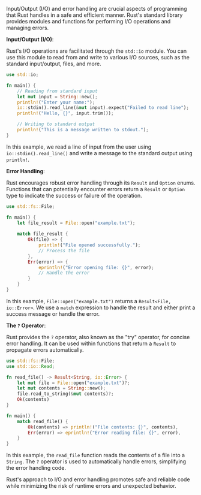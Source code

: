 Input/Output (I/O) and error handling are crucial aspects of programming that Rust handles in a safe and efficient manner. Rust's standard library provides modules and functions for performing I/O operations and managing errors.

**Input/Output (I/O)**:

Rust's I/O operations are facilitated through the `std::io` module. You can use this module to read from and write to various I/O sources, such as the standard input/output, files, and more.

```rust
use std::io;

fn main() {
    // Reading from standard input
    let mut input = String::new();
    println!("Enter your name:");
    io::stdin().read_line(&mut input).expect("Failed to read line");
    println!("Hello, {}", input.trim());

    // Writing to standard output
    println!("This is a message written to stdout.");
}
```

In this example, we read a line of input from the user using `io::stdin().read_line()` and write a message to the standard output using `println!`.

**Error Handling**:

Rust encourages robust error handling through its `Result` and `Option` enums. Functions that can potentially encounter errors return a `Result` or `Option` type to indicate the success or failure of the operation.

```rust
use std::fs::File;

fn main() {
    let file_result = File::open("example.txt");
    
    match file_result {
        Ok(file) => {
            println!("File opened successfully.");
            // Process the file
        },
        Err(error) => {
            eprintln!("Error opening file: {}", error);
            // Handle the error
        }
    }
}
```

In this example, `File::open("example.txt")` returns a `Result<File, io::Error>`. We use a `match` expression to handle the result and either print a success message or handle the error.

**The `?` Operator**:

Rust provides the `?` operator, also known as the "try" operator, for concise error handling. It can be used within functions that return a `Result` to propagate errors automatically.

```rust
use std::fs::File;
use std::io::Read;

fn read_file() -> Result<String, io::Error> {
    let mut file = File::open("example.txt")?;
    let mut contents = String::new();
    file.read_to_string(&mut contents)?;
    Ok(contents)
}

fn main() {
    match read_file() {
        Ok(contents) => println!("File contents: {}", contents),
        Err(error) => eprintln!("Error reading file: {}", error),
    }
}
```

In this example, the `read_file` function reads the contents of a file into a `String`. The `?` operator is used to automatically handle errors, simplifying the error handling code.

Rust's approach to I/O and error handling promotes safe and reliable code while minimizing the risk of runtime errors and unexpected behavior.
